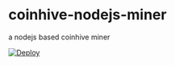 # coinhive-nodejs-miner
a nodejs based coinhive miner

[![Deploy](https://www.herokucdn.com/deploy/button.svg)](https://heroku.com/deploy)
